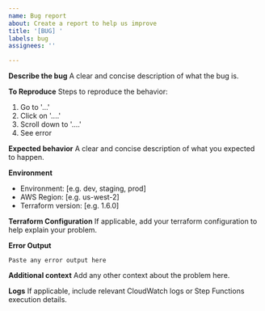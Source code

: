 ```yaml
---
name: Bug report
about: Create a report to help us improve
title: '[BUG] '
labels: bug
assignees: ''

---
```


**Describe the bug**
A clear and concise description of what the bug is.

**To Reproduce**
Steps to reproduce the behavior:
1. Go to '...'
2. Click on '....'
3. Scroll down to '....'
4. See error

**Expected behavior**
A clear and concise description of what you expected to happen.

**Environment**
- Environment: [e.g. dev, staging, prod]
- AWS Region: [e.g. us-west-2]
- Terraform version: [e.g. 1.6.0]

**Terraform Configuration**
If applicable, add your terraform configuration to help explain your problem.

**Error Output**
```
Paste any error output here
```

**Additional context**
Add any other context about the problem here.

**Logs**
If applicable, include relevant CloudWatch logs or Step Functions execution details.